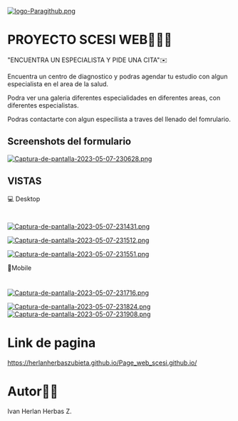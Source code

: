 [![logo-Paragithub.png](https://i.postimg.cc/Pxnwf4tC/logo-Paragithub.png)](https://postimg.cc/yJndv03K)

# PROYECTO SCESI WEB🙋‍♂️🙌
 "ENCUENTRA UN ESPECIALISTA Y PIDE UNA CITA"✉️

Encuentra un centro de diagnostico y podras agendar tu estudio con algun especialista en el area de la salud.

Podra ver una galeria diferentes especialidades en diferentes areas, con diferentes especialistas.
 
Podras contactarte con algun especilista a traves del llenado del fomrulario.

## Screenshots del formulario

[![Captura-de-pantalla-2023-05-07-230628.png](https://i.postimg.cc/gJTSwcFH/Captura-de-pantalla-2023-05-07-230628.png)](https://postimg.cc/yg0XtHND)


## VISTAS

💻 Desktop
#

[![Captura-de-pantalla-2023-05-07-231431.png](https://i.postimg.cc/L5rN4yK9/Captura-de-pantalla-2023-05-07-231431.png)](https://postimg.cc/zHFn0FG6)

[![Captura-de-pantalla-2023-05-07-231512.png](https://i.postimg.cc/Cx4XJgpb/Captura-de-pantalla-2023-05-07-231512.png)](https://postimg.cc/dhL5tg10)

[![Captura-de-pantalla-2023-05-07-231551.png](https://i.postimg.cc/NMXxJ62Z/Captura-de-pantalla-2023-05-07-231551.png)](https://postimg.cc/gXYRr6DK)

📱Mobile
#

[![Captura-de-pantalla-2023-05-07-231716.png](https://i.postimg.cc/d3tLkvFn/Captura-de-pantalla-2023-05-07-231716.png)](https://postimg.cc/Pp9t9gP8)

[![Captura-de-pantalla-2023-05-07-231824.png](https://i.postimg.cc/NF9vPPkB/Captura-de-pantalla-2023-05-07-231824.png)](https://postimg.cc/jnb1Dc1F)
[![Captura-de-pantalla-2023-05-07-231908.png](https://i.postimg.cc/RF3vjFvk/Captura-de-pantalla-2023-05-07-231908.png)](https://postimg.cc/Fd4tShdp)

# Link de pagina
https://herlanherbaszubieta.github.io/Page_web_scesi.github.io/

# Autor👨‍💻
Ivan Herlan Herbas Z.
